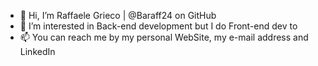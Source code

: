 - 👋 Hi, I’m Raffaele Grieco | @Baraff24 on GitHub
- 👀 I’m interested in Back-end development but I do Front-end dev to
- 📫 You can reach me by my personal WebSite, my e-mail address and LinkedIn

<!---
Baraff24/Baraff24 is a ✨ special ✨ repository because its `README.md` (this file) appears on your GitHub profile.
You can click the Preview link to take a look at your changes.
--->
